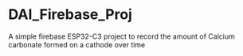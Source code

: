 # DAI_Firebase_Proj
A simple firebase ESP32-C3 project to record the amount of Calcium carbonate formed on a cathode over time
